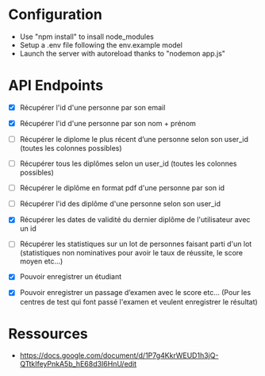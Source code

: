 # Configuration
- Use "npm install" to insall node_modules
- Setup a .env file following the env.example model
- Launch the server with autoreload thanks to "nodemon app.js"

# API Endpoints
- [x] Récupérer l'id d'une personne par son email
- [x] Récupérer l'id d'une personne par son nom + prénom
- [ ] Récupérer le diplome le plus récent d’une personne selon son user_id (toutes les colonnes possibles)
- [ ] Récupérer tous les diplômes selon un user_id (toutes les colonnes possibles)
- [ ] Récupérer le diplôme en format pdf d'une personne par son id
- [ ] Récupérer l'id des diplôme d'une personne selon son user_id
- [x] Récupérer les dates de validité du dernier diplôme de l'utilisateur avec un id
- [ ] Récupérer les statistiques sur un lot de personnes faisant parti d'un lot (statistiques non nominatives pour avoir le taux de réussite, le score moyen etc…)
- [x] Pouvoir enregistrer un étudiant
- [x] Pouvoir enregistrer un passage d’examen avec le score etc… (Pour les centres de test qui font passé l'examen et veulent enregistrer le résultat)


# Ressources
- https://docs.google.com/document/d/1P7g4KkrWEUD1h3jQ-QTtkIfeyPnkA5b_hE68d3I6HnU/edit